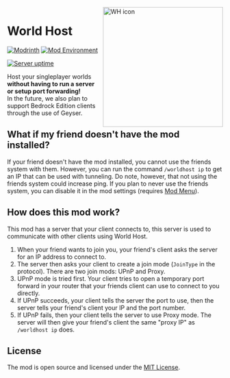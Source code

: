 <img alt="WH icon" width="280" align="right" src="https://raw.githubusercontent.com/Gaming32/world-host/main/common/src/main/resources/assets/world-host-common/icon.png">

# World Host

[![Modrinth](https://img.shields.io/modrinth/dt/world-host?color=00AF5C&label=downloads&style=round&logo=modrinth)](https://modrinth.com/mod/world-host)
[![Mod Environment](https://img.shields.io/badge/Enviroment-Client-purple?style=round)]()

[![Server uptime](https://img.shields.io/uptimerobot/ratio/m793898716-1dc62bc23f759a549159ccb0?label=Server%20uptime&color=blue)](https://stats.uptimerobot.com/KmL5JhDV0X)

Host your singleplayer worlds **without having to run a server**
<br /> **or setup port forwarding!** <br />
In the future, we also plan to support Bedrock Edition clients<br />
through the use of Geyser.

## What if my friend doesn't have the mod installed?

If your friend doesn't have the mod installed, you cannot use the friends system with them. However, you can run the command `/worldhost ip` to get an IP that can be used with tunneling. Do note, however, that not using the friends system could increase ping. <!-- If you don't want the ping increase, you can run `/worldhost tempip` to get a *temporary* server IP that lasts for 60 seconds. Clients who connect within the 60 seconds will remain connected. --> If you plan to never use the friends system, you can disable it in the mod settings (requires [Mod Menu](https://modrinth.com/mod/modmenu)).

## How does this mod work?

This mod has a server that your client connects to, this server is used to communicate with other clients using World Host. 

1. When your friend wants to join you, your friend's client asks the server for an IP address to connect to. 
2. The server then asks your client to create a join mode (`JoinType` in the protocol). There are two join mods: UPnP and Proxy. 
3. UPnP mode is tried first. Your client tries to open a temporary port forward in your router that your friends client can use to connect to you directly. 
4. If UPnP succeeds, your client tells the server the port to use, then the server tells your friend's client your IP and the port number. 
5. If UPnP fails, then your client tells the server to use Proxy mode. The server will then give your friend's client the same "proxy IP" as `/worldhost ip` does. 
 
<!-- `/worldhost tempip` tries to do this whole process with trying UPnP first instead of just giving you the proxy IP straightaway. -->

## License

The mod is open source and licensed under the [MIT License](LICENSE).
